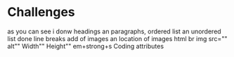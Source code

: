# Challenges
as you can see i donw headings an paragraphs, ordered list an unordered list
done line breaks 
add of images an location of images 
html
br
img src="" alt"" Width"" Height""
em+strong+s 
Coding attributes
